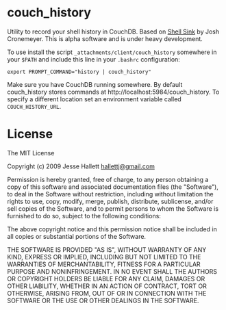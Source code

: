 couch_history
==============

Utility to record your shell history in CouchDB. Based on [Shell Sink][] by
Josh Cronemeyer. This is alpha software and is under heavy development.

[Shell Sink]: http://shellsink.com/

To use install the script `_attachments/client/couch_history` somewhere in your
`$PATH` and include this line in your `.bashrc` configuration:

    export PROMPT_COMMAND="history | couch_history"

Make sure you have CouchDB running somewhere. By default couch_history stores
commands at http://localhost:5984/couch_history. To specify a different
location set an environment variable called `COUCH_HISTORY_URL`.


License
========

The MIT License

Copyright (c) 2009 Jesse Hallett <hallettj@gmail.com>

Permission is hereby granted, free of charge, to any person obtaining a copy
of this software and associated documentation files (the "Software"), to deal
in the Software without restriction, including without limitation the rights
to use, copy, modify, merge, publish, distribute, sublicense, and/or sell
copies of the Software, and to permit persons to whom the Software is
furnished to do so, subject to the following conditions:

The above copyright notice and this permission notice shall be included in
all copies or substantial portions of the Software.

THE SOFTWARE IS PROVIDED "AS IS", WITHOUT WARRANTY OF ANY KIND, EXPRESS OR
IMPLIED, INCLUDING BUT NOT LIMITED TO THE WARRANTIES OF MERCHANTABILITY,
FITNESS FOR A PARTICULAR PURPOSE AND NONINFRINGEMENT. IN NO EVENT SHALL THE
AUTHORS OR COPYRIGHT HOLDERS BE LIABLE FOR ANY CLAIM, DAMAGES OR OTHER
LIABILITY, WHETHER IN AN ACTION OF CONTRACT, TORT OR OTHERWISE, ARISING FROM,
OUT OF OR IN CONNECTION WITH THE SOFTWARE OR THE USE OR OTHER DEALINGS IN
THE SOFTWARE.
